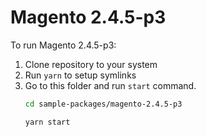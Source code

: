 # Magento 2.4.5-p3

To run Magento 2.4.5-p3:

1. Clone repository to your system
2. Run `yarn` to setup symlinks
3. Go to this folder and run `start` command.
    ```bash
    cd sample-packages/magento-2.4.5-p3

    yarn start
    ```